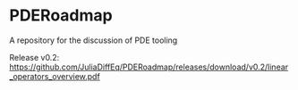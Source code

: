 # PDERoadmap

A repository for the discussion of PDE tooling

Release v0.2: https://github.com/JuliaDiffEq/PDERoadmap/releases/download/v0.2/linear_operators_overview.pdf
